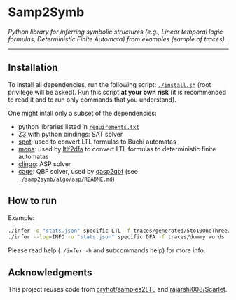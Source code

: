 # Samp2Symb
_Python library for inferring symbolic structures (e.g., Linear temporal logic formulas, Deterministic Finite Automata) from examples (sample of traces)._

---

## Installation

To install all dependencies, run the following script: [`./install.sh`](install.sh) (root privilege will be asked).
Run this script **at your own risk** (it is recommended to read it and to run only commands that you understand).

One might intall only a subset of the dependencies:
- python libraries listed in [`requirements.txt`](requirements.txt)
- [Z3](https://github.com/Z3Prover/z3#python) with python bindings: SAT solver
- [spot](https://spot.lrde.epita.fr/install.html): used to convert LTL formulas to Buchi automatas
- [mona](https://www.brics.dk/mona/): used by [ltlf2dfa](https://github.com/whitemech/LTLf2DFA) to convert LTL formulas to deterministic finite automatas
- [clingo](https://github.com/potassco/clingo): ASP solver
- [caqe](https://github.com/ltentrup/caqe.git): QBF solver, used by [qasp2qbf](https://github.com/potassco/qasp2qbf) (see [`./samp2symb/algo/asp/README.md`](samp2symb/algo/asp/README.md))


## How to run

Example:
```sh
./infer -o "stats.json" specific LTL -f traces/generated/5to10OneThree/0020.trace -n=4 --method=CE
./infer --log=INFO -o "stats.json" specific DFA -f traces/dummy.words --dfa="dfa.dot" --dfa-new="dfa-{attempt}.dot" -n=3 --method=CE
```

Please read help (`./infer -h` and subcommands help) for more info.

<!-- insert help -->

## Acknowledgments

This project reuses code from [cryhot/samples2LTL](https://github.com/cryhot/samples2LTL) and [rajarshi008/Scarlet](https://github.com/rajarshi008/Scarlet/).